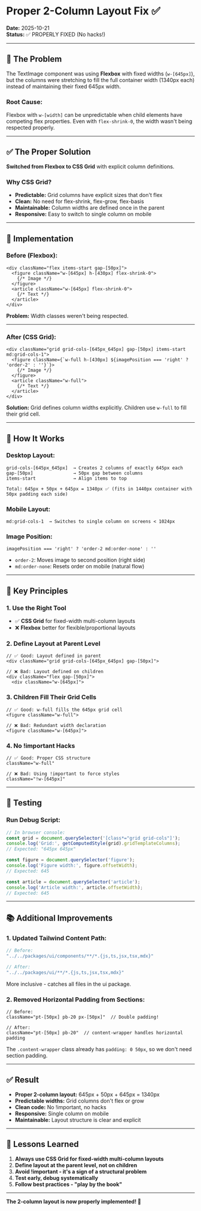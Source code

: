 # Proper 2-Column Layout Fix ✅

**Date:** 2025-10-21  
**Status:** ✅ PROPERLY FIXED (No hacks!)

---

## 🐛 The Problem

The TextImage component was using **Flexbox** with fixed widths (`w-[645px]`), but the columns were stretching to fill the full container width (1340px each) instead of maintaining their fixed 645px width.

### **Root Cause:**

Flexbox with `w-[width]` can be unpredictable when child elements have competing flex properties. Even with `flex-shrink-0`, the width wasn't being respected properly.

---

## ✅ The Proper Solution

**Switched from Flexbox to CSS Grid** with explicit column definitions.

### **Why CSS Grid?**

- **Predictable:** Grid columns have explicit sizes that don't flex
- **Clean:** No need for flex-shrink, flex-grow, flex-basis
- **Maintainable:** Column widths are defined once in the parent
- **Responsive:** Easy to switch to single column on mobile

---

## 🔧 Implementation

### **Before (Flexbox):**
```tsx
<div className="flex items-start gap-[50px]">
  <figure className="w-[645px] h-[430px] flex-shrink-0">
    {/* Image */}
  </figure>
  <article className="w-[645px] flex-shrink-0">
    {/* Text */}
  </article>
</div>
```

**Problem:** Width classes weren't being respected.

---

### **After (CSS Grid):**
```tsx
<div className="grid grid-cols-[645px_645px] gap-[50px] items-start md:grid-cols-1">
  <figure className={`w-full h-[430px] ${imagePosition === 'right' ? 'order-2' : ''}`}>
    {/* Image */}
  </figure>
  <article className="w-full">
    {/* Text */}
  </article>
</div>
```

**Solution:** Grid defines column widths explicitly. Children use `w-full` to fill their grid cell.

---

## 📐 How It Works

### **Desktop Layout:**
```
grid-cols-[645px_645px]  → Creates 2 columns of exactly 645px each
gap-[50px]               → 50px gap between columns
items-start              → Align items to top

Total: 645px + 50px + 645px = 1340px ✅ (fits in 1440px container with 50px padding each side)
```

### **Mobile Layout:**
```
md:grid-cols-1  → Switches to single column on screens < 1024px
```

### **Image Position:**
```tsx
imagePosition === 'right' ? 'order-2 md:order-none' : ''
```
- `order-2`: Moves image to second position (right side)
- `md:order-none`: Resets order on mobile (natural flow)

---

## 🎯 Key Principles

### **1. Use the Right Tool**
- ✅ **CSS Grid** for fixed-width multi-column layouts
- ❌ **Flexbox** better for flexible/proportional layouts

### **2. Define Layout at Parent Level**
```tsx
// ✅ Good: Layout defined in parent
<div className="grid grid-cols-[645px_645px] gap-[50px]">

// ❌ Bad: Layout defined on children
<div className="flex gap-[50px]">
  <div className="w-[645px]">
```

### **3. Children Fill Their Grid Cells**
```tsx
// ✅ Good: w-full fills the 645px grid cell
<figure className="w-full">

// ❌ Bad: Redundant width declaration
<figure className="w-[645px]">
```

### **4. No !important Hacks**
```tsx
// ✅ Good: Proper CSS structure
className="w-full"

// ❌ Bad: Using !important to force styles
className="!w-[645px]"
```

---

## 🧪 Testing

### **Run Debug Script:**
```javascript
// In browser console:
const grid = document.querySelector('[class*="grid grid-cols"]');
console.log('Grid:', getComputedStyle(grid).gridTemplateColumns);
// Expected: "645px 645px"

const figure = document.querySelector('figure');
console.log('Figure width:', figure.offsetWidth);
// Expected: 645

const article = document.querySelector('article');
console.log('Article width:', article.offsetWidth);
// Expected: 645
```

---

## 📚 Additional Improvements

### **1. Updated Tailwind Content Path:**
```ts
// Before:
"../../packages/ui/components/**/*.{js,ts,jsx,tsx,mdx}"

// After:
"../../packages/ui/**/*.{js,ts,jsx,tsx,mdx}"
```
More inclusive - catches all files in the ui package.

### **2. Removed Horizontal Padding from Sections:**
```tsx
// Before:
className="pt-[50px] pb-20 px-[50px]"  // Double padding!

// After:
className="pt-[50px] pb-20"  // content-wrapper handles horizontal padding
```

The `.content-wrapper` class already has `padding: 0 50px`, so we don't need section padding.

---

## ✅ Result

- **Proper 2-column layout:** 645px + 50px + 645px = 1340px
- **Predictable widths:** Grid columns don't flex or grow
- **Clean code:** No !important, no hacks
- **Responsive:** Single column on mobile
- **Maintainable:** Layout structure is clear and explicit

---

## 🎯 Lessons Learned

1. **Always use CSS Grid for fixed-width multi-column layouts**
2. **Define layout at the parent level, not on children**
3. **Avoid !important - it's a sign of a structural problem**
4. **Test early, debug systematically**
5. **Follow best practices - "play by the book"**

---

**The 2-column layout is now properly implemented! 🚀**


